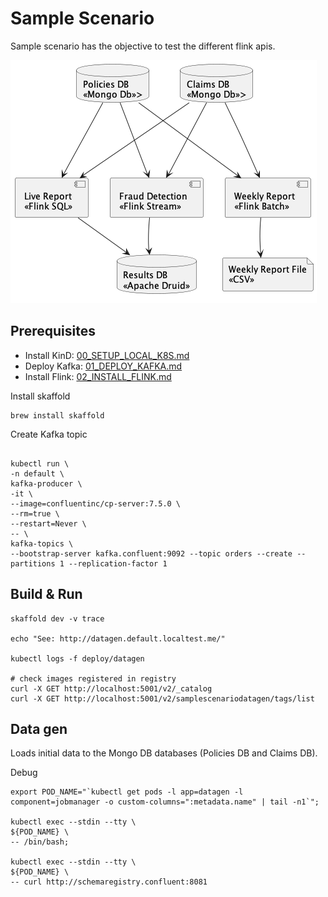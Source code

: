 # Sample Scenario

Sample scenario has the objective to test the different flink apis.

![Process](../doc/sample_scenario.png)


## Prerequisites

* Install KinD: [00_SETUP_LOCAL_K8S.md](../doc/00_SETUP_LOCAL_K8S.md)
* Deploy Kafka: [01_DEPLOY_KAFKA.md](../doc/01_DEPLOY_KAFKA.md)
* Install Flink: [02_INSTALL_FLINK.md](../doc/02_INSTALL_FLINK.md)

Install skaffold
```shell
brew install skaffold
```

Create Kafka topic

```shell

kubectl run \
-n default \
kafka-producer \
-it \
--image=confluentinc/cp-server:7.5.0 \
--rm=true \
--restart=Never \
-- \
kafka-topics \
--bootstrap-server kafka.confluent:9092 --topic orders --create --partitions 1 --replication-factor 1
```

## Build & Run
```shell
skaffold dev -v trace

echo "See: http://datagen.default.localtest.me/"

kubectl logs -f deploy/datagen

# check images registered in registry
curl -X GET http://localhost:5001/v2/_catalog
curl -X GET http://localhost:5001/v2/samplescenariodatagen/tags/list
```

## Data gen

Loads initial data to the Mongo DB databases (Policies DB and Claims DB). 

Debug
```shell
export POD_NAME="`kubectl get pods -l app=datagen -l component=jobmanager -o custom-columns=":metadata.name" | tail -n1`";

kubectl exec --stdin --tty \
${POD_NAME} \
-- /bin/bash;

kubectl exec --stdin --tty \
${POD_NAME} \
-- curl http://schemaregistry.confluent:8081

```